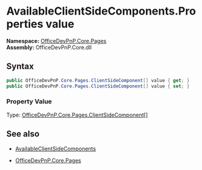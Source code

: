 # AvailableClientSideComponents.Properties value
**Namespace:** [OfficeDevPnP.Core.Pages](OfficeDevPnP.Core.Pages.md)  
**Assembly:** OfficeDevPnP.Core.dll  
## Syntax
```C#
public OfficeDevPnP.Core.Pages.ClientSideComponent[] value { get; }
public OfficeDevPnP.Core.Pages.ClientSideComponent[] value { set; }
```

### Property Value
Type: [OfficeDevPnP.Core.Pages.ClientSideComponent[]](OfficeDevPnP.Core.Pages.ClientSideComponent[].md) 

## See also
- [AvailableClientSideComponents](AvailableClientSideComponents.md) 

- [OfficeDevPnP.Core.Pages](OfficeDevPnP.Core.Pages.md)
